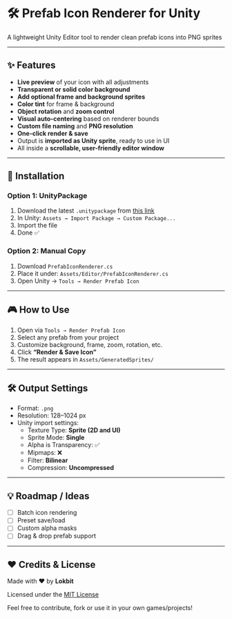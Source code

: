 # 🛠️ Prefab Icon Renderer for Unity

A lightweight Unity Editor tool to render clean prefab icons into PNG sprites

---

## ✨ Features

- **Live preview** of your icon with all adjustments  
- **Transparent or solid color background**
- **Add optional frame and background sprites**
- **Color tint** for frame & background  
- **Object rotation** and **zoom control**
- **Visual auto-centering** based on renderer bounds
- **Custom file naming** and **PNG resolution**
- **One-click render & save**
- Output is **imported as Unity sprite**, ready to use in UI  
- All inside a **scrollable, user-friendly editor window**

---

## 📂 Installation

### Option 1: UnityPackage  
1. Download the latest `.unitypackage` from [this link](#)  
2. In Unity: `Assets → Import Package → Custom Package...`  
3. Import the file  
4. Done ✅

### Option 2: Manual Copy  
1. Download `PrefabIconRenderer.cs`  
2. Place it under: `Assets/Editor/PrefabIconRenderer.cs`  
3. Open Unity → `Tools → Render Prefab Icon`

---

## 🎮 How to Use

1. Open via `Tools → Render Prefab Icon`  
2. Select any prefab from your project  
3. Customize background, frame, zoom, rotation, etc.  
4. Click **“Render & Save Icon”**  
5. The result appears in `Assets/GeneratedSprites/`

---

## 🛠 Output Settings

- Format: `.png`  
- Resolution: 128–1024 px  
- Unity import settings:  
  - Texture Type: **Sprite (2D and UI)**  
  - Sprite Mode: **Single**  
  - Alpha is Transparency: ✅  
  - Mipmaps: ❌  
  - Filter: **Bilinear**  
  - Compression: **Uncompressed**

---


## 💡 Roadmap / Ideas

- [ ] Batch icon rendering  
- [ ] Preset save/load  
- [ ] Custom alpha masks  
- [ ] Drag & drop prefab support  

---

## ❤️ Credits & License

Made with ❤️ by **Lokbit**

Licensed under the [MIT License](LICENSE)

Feel free to contribute, fork or use it in your own games/projects!
